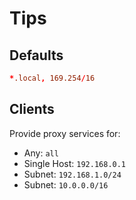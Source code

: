 # Tips

## Defaults

```conf
*.local, 169.254/16
```

## Clients

Provide proxy services for:

- Any: `all`
- Single Host: `192.168.0.1`
- Subnet: `192.168.1.0/24`
- Subnet: `10.0.0.0/16`
